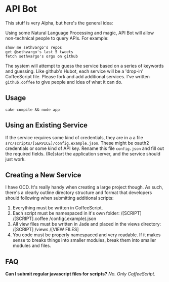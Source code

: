 API Bot
=======

This stuff is very Alpha, but here's the general idea:

Using some Natural Language Processing and magic, API Bot will allow non-technical people to query APIs. For example:

    show me sethvargo's repos
    get @sethvargo's last 5 tweets
    fetch sethvargo's orgs on github

The system will attempt to guess the service based on a series of keywords and guessing. Like github's Hubot, each service will be a 'drop-in' CoffeeScript file. Please fork and add additional services. I've written `github.coffee` to give people and idea of what it can do.

Usage
-----
    cake compile && node app

Using an Existing Service
-------------------------
If the service requires some kind of credentials, they are in a a file `src/scripts/[SERVICE]/config.example.json`. These might be oauth2 credentials or some kind of API key. Rename this file `config.json` and fill out the required fields. (Re)start the application server, and the service should just work.

Creating a New Service
----------------------
I have OCD. It's really handy when creating a large project though. As such, there's a clearly outline directory structure and format that developers should following when submitting additional scripts:

 1. Everything must be written in CoffeeScript.
 2. Each script must be namespaced in it's own folder:
		/[SCRIPT]
			/[SCRIPT].coffee
			/config(.example).json
 3. All view files must be written in Jade and placed in the views directory:
	  /[SCRIPT]
			/views
				/[VIEW FILES]
 4. You code must be properly namespaced and very readable. If it makes sense to breaks things into smaller modules, break them into smaller modules and files.

FAQ
---
**Can I submit regular javascript files for scripts?**
*No. Only CoffeeScript.*